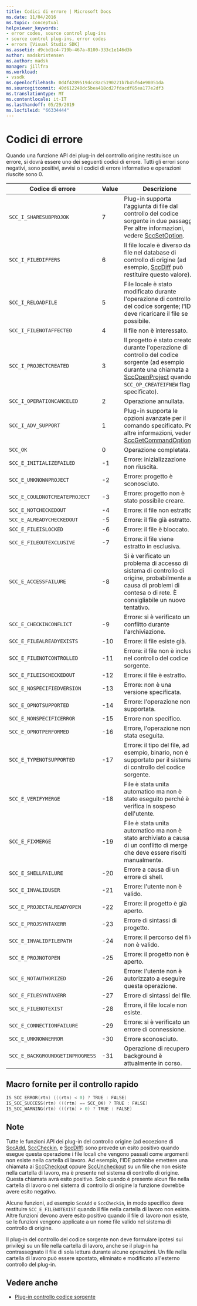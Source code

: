 ```yaml
---
title: Codici di errore | Microsoft Docs
ms.date: 11/04/2016
ms.topic: conceptual
helpviewer_keywords:
- error codes, source control plug-ins
- source control plug-ins, error codes
- errors [Visual Studio SDK]
ms.assetid: d9cbd1c4-719b-467a-8100-333c1e146d3b
author: madskristensen
ms.author: madsk
manager: jillfra
ms.workload:
- vssdk
ms.openlocfilehash: 0d4f4289519dcc8ac5190221b7b45f64e98051da
ms.sourcegitcommit: 40d612240dc5bea418cd27fdacdf85ea177e2df3
ms.translationtype: MT
ms.contentlocale: it-IT
ms.lasthandoff: 05/29/2019
ms.locfileid: "66334444"
---
```

# <a name="error-codes"></a>Codici di errore
Quando una funzione API dei plug-in del controllo origine restituisce un errore, si dovrà essere uno dei seguenti codici di errore. Tutti gli errori sono negativi, sono positivi, avvisi o i codici di errore informativo e operazioni riuscite sono 0.

|Codice di errore|Value|Descrizione|
|----------------|-----------|-----------------|
|`SCC_I_SHARESUBPROJOK`|7|Plug-in supporta l'aggiunta di file dal controllo del codice sorgente in due passaggi. Per altre informazioni, vedere [SccSetOption](../extensibility/sccsetoption-function.md).|
|`SCC_I_FILEDIFFERS`|6|Il file locale è diverso dal file nel database di controllo di origine (ad esempio, [SccDiff](../extensibility/sccdiff-function.md) può restituire questo valore).|
|`SCC_I_RELOADFILE`|5|File locale è stato modificato durante l'operazione di controllo del codice sorgente; l'IDE deve ricaricare il file se possibile.|
|`SCC_I_FILENOTAFFECTED`|4|Il file non è interessato.|
|`SCC_I_PROJECTCREATED`|3|Il progetto è stato creato durante l'operazione di controllo del codice sorgente (ad esempio durante una chiamata a [SccOpenProject](../extensibility/sccopenproject-function.md) quando `SCC_OP_CREATEIFNEW` flag è specificato).|
|`SCC_I_OPERATIONCANCELED`|2|Operazione annullata.|
|`SCC_I_ADV_SUPPORT`|1|Plug-in supporta le opzioni avanzate per il comando specificato. Per altre informazioni, vedere [SccGetCommandOptions](../extensibility/sccgetcommandoptions-function.md).|
|`SCC_OK`|0|Operazione completata.|
|`SCC_E_INITIALIZEFAILED`|-1|Errore: inizializzazione non riuscita.|
|`SCC_E_UNKNOWNPROJECT`|-2|Errore: progetto è sconosciuto.|
|`SCC_E_COULDNOTCREATEPROJECT`|-3|Errore: progetto non è stato possibile creare.|
|`SCC_E_NOTCHECKEDOUT`|-4|Errore: il file non estratto.|
|`SCC_E_ALREADYCHECKEDOUT`|-5|Errore: il file già estratto.|
|`SCC_E_FILEISLOCKED`|-6|Errore: il file è bloccato.|
|`SCC_E_FILEOUTEXCLUSIVE`|-7|Errore: il file viene estratto in esclusiva.|
|`SCC_E_ACCESSFAILURE`|-8|Si è verificato un problema di accesso di sistema di controllo di origine, probabilmente a causa di problemi di contesa o di rete. È consigliabile un nuovo tentativo.|
|`SCC_E_CHECKINCONFLICT`|-9|Errore: si è verificato un conflitto durante l'archiviazione.|
|`SCC_E_FILEALREADYEXISTS`|-10|Errore: il file esiste già.|
|`SCC_E_FILENOTCONTROLLED`|-11|Errore: il file non è incluso nel controllo del codice sorgente.|
|`SCC_E_FILEISCHECKEDOUT`|-12|Errore: il file è estratto.|
|`SCC_E_NOSPECIFIEDVERSION`|-13|Errore: non è una versione specificata.|
|`SCC_E_OPNOTSUPPORTED`|-14|Errore: l'operazione non è supportata.|
|`SCC_E_NONSPECIFICERROR`|-15|Errore non specifico.|
|`SCC_E_OPNOTPERFORMED`|-16|Errore, l'operazione non è stata eseguita.|
|`SCC_E_TYPENOTSUPPORTED`|-17|Errore: il tipo del file, ad esempio, binario, non è supportato per il sistema di controllo del codice sorgente.|
|`SCC_E_VERIFYMERGE`|-18|File è stata unita automatico ma non è stato eseguito perché è la verifica in sospeso dell'utente.|
|`SCC_E_FIXMERGE`|-19|File è stata unita automatico ma non è stato archiviato a causa di un conflitto di merge che deve essere risolti manualmente.|
|`SCC_E_SHELLFAILURE`|-20|Errore a causa di un errore di shell.|
|`SCC_E_INVALIDUSER`|-21|Errore: l'utente non è valido.|
|`SCC_E_PROJECTALREADYOPEN`|-22|Errore: il progetto è già aperto.|
|`SCC_E_PROJSYNTAXERR`|-23|Errore di sintassi di progetto.|
|`SCC_E_INVALIDFILEPATH`|-24|Errore: il percorso del file non è valido.|
|`SCC_E_PROJNOTOPEN`|-25|Errore: il progetto non è aperto.|
|`SCC_E_NOTAUTHORIZED`|-26|Errore: l'utente non è autorizzato a eseguire questa operazione.|
|`SCC_E_FILESYNTAXERR`|-27|Errore di sintassi del file.|
|`SCC_E_FILENOTEXIST`|-28|Errore, il file locale non esiste.|
|`SCC_E_CONNECTIONFAILURE`|-29|Errore: si è verificato un errore di connessione.|
|`SCC_E_UNKNOWNERROR`|-30|Errore sconosciuto.|
|`SCC_E_BACKGROUNDGETINPROGRESS`|-31|Operazione di recupero in background è attualmente in corso.|

## <a name="macros-provided-for-quick-checking"></a>Macro fornite per il controllo rapido

```cpp
IS_SCC_ERROR(rtn) (((rtn) < 0) ? TRUE : FALSE)
IS_SCC_SUCCESS(rtn) (((rtn) == SCC_OK) ? TRUE : FALSE)
IS_SCC_WARNING(rtn) (((rtn) > 0) ? TRUE : FALSE)
```

## <a name="remarks"></a>Note
 Tutte le funzioni API dei plug-in del controllo origine (ad eccezione di [SccAdd](../extensibility/sccadd-function.md), [SccCheckin](../extensibility/scccheckin-function.md), e [SccDiff](../extensibility/sccdiff-function.md)) sono prevede un esito positivo quando esegue questa operazione i file locali che vengono passati come argomenti non esiste nella cartella di lavoro. Ad esempio, l'IDE potrebbe emettere una chiamata ai [SccCheckout](../extensibility/scccheckout-function.md) oppure [SccUncheckout](../extensibility/sccuncheckout-function.md) su un file che non esiste nella cartella di lavoro, ma è presente nel sistema di controllo di origine. Questa chiamata avrà esito positivo. Solo quando è presente alcun file nella cartella di lavoro o nel sistema di controllo di origine la funzione dovrebbe avere esito negativo.

 Alcune funzioni, ad esempio `SccAdd` e `SccCheckin`, in modo specifico deve restituire `SCC_E_FILENOTEXIST` quando il file nella cartella di lavoro non esiste. Altre funzioni devono avere esito positivo quando il file di lavoro non esiste, se le funzioni vengono applicate a un nome file valido nel sistema di controllo di origine.

 Il plug-in del controllo del codice sorgente non deve formulare ipotesi sui privilegi su un file nella cartella di lavoro, anche se il plug-in ha contrassegnato il file di sola lettura durante alcune operazioni. Un file nella cartella di lavoro può essere spostato, eliminato e modificato all'esterno controllo del plug-in.

## <a name="see-also"></a>Vedere anche
- [Plug-in controllo codice sorgente](../extensibility/source-control-plug-ins.md)
